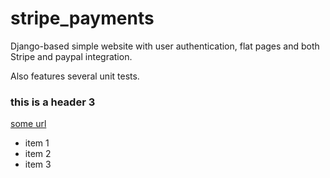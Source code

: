 # stripe_payments

Django-based simple website with user authentication, flat pages and both Stripe and paypal integration. 

Also features several unit tests.

### this is a header 3


[some url](http://example.com)

* item 1
* item 2
* item 3
